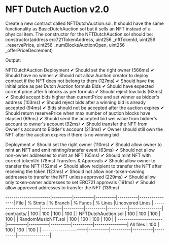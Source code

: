 # NFT Dutch Auction v2.0

Create a new contract called NFTDutchAuction.sol. It should have the same functionality as BasicDutchAuction.sol but it sells an NFT instead of a physical item. The constructor for the NFTDutchAuction.sol should be:
constructor(address erc721TokenAddress, uint256 \_nftTokenId, uint256 \_reservePrice, uint256 \_numBlocksAuctionOpen, uint256 \_offerPriceDecrement)

Output:

NFTDutchAuction
Deployment
✔ Should set the right owner (566ms)
✔ Should have no winner
✔ Should not allow Auction creator to deploy contract if the NFT does not belong to them (127ms)
✔ Should have the initial price as per Dutch Auction formula
Bids
✔ Should have expected current price after 5 blocks as per formula
✔ Should reject low bids (63ms)
✔ Should accept bids higher than currentPrice and set winner as bidder's address (103ms)
✔ Should reject bids after a winning bid is already accepted (94ms)
✔ Bids should not be accepted after the auction expires
✔ Should return reservePrice when max number of auction blocks have elapsed (69ms)
✔ Should send the accepted bid wei value from bidder's account to owner's account (92ms)
✔ Should transfer the NFT from Owner's account to Bidder's account (213ms)
✔ Owner should still own the NFT after the auction expires if there is no winning bid

Deployment
✔ Should set the right owner (110ms)
✔ Should allow owner to mint an NFT and emit minting/transfer event (63ms)
✔ Should not allow non-owner addresses to mint an NFT (65ms)
✔ Should mint NFT with correct tokenUri (78ms)
Transfers & Approvals
✔ Should allow owner to transfer the NFT (152ms)
✔ Should allow recipient to transfer the NFT after receiving the token (123ms)
✔ Should not allow non-token-owning addresses to transfer the NFT unless approved (229ms)
✔ Should allow only token-owner addresses to set ERC721 approvals (191ms)
✔ Should allow approved addresses to transfer the NFT (139ms)



----------------------|----------|----------|----------|----------|----------------|
File | % Stmts | % Branch | % Funcs | % Lines |Uncovered Lines |
----------------------|----------|----------|----------|----------|----------------|
contracts/ | 100 | 100 | 100 | 100 | |
NFTDutchAuction.sol | 100 | 100 | 100 | 100 | |
RandomMusicNFT.sol | 100 | 100 | 100 | 100 | |
----------------------|----------|----------|----------|----------|----------------|
All files | 100 | 100 | 100 | 100 | |
----------------------|----------|----------|----------|----------|----------------|
